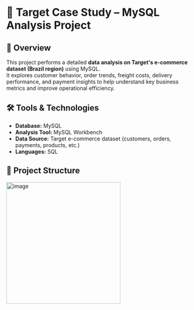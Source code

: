 # 🎯 Target Case Study – MySQL Analysis Project

## 📘 Overview
This project performs a detailed **data analysis on Target's e-commerce dataset (Brazil region)** using MySQL.  
It explores customer behavior, order trends, freight costs, delivery performance, and payment insights to help understand key business metrics and improve operational efficiency.

## 🛠️ Tools & Technologies
- **Database:** MySQL
- **Analysis Tool:** MySQL Workbench
- **Data Source:** Target e-commerce dataset (customers, orders, payments, products, etc.)
- **Languages:** SQL

## 📂 Project Structure

<img width="300" height="320" alt="image" src="https://github.com/user-attachments/assets/f043bc92-5116-48ee-b5dc-30b6754b1144" />




